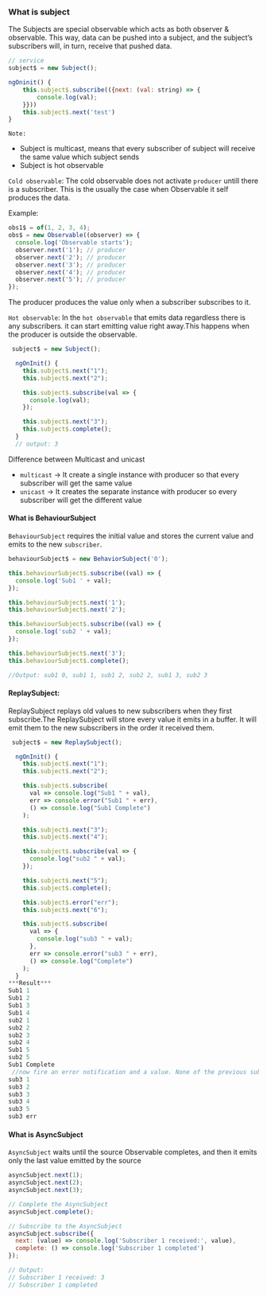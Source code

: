 ### What is subject

The Subjects are special observable which acts as both observer & observable. This way, data can be pushed into a subject, and the subject’s subscribers will, in turn, receive that pushed data.

```js
// service
subject$ = new Subject();

ngOninit() {
    this.subject$.subscribe(({next: (val: string) => {
        console.log(val);
    }}))
    this.subject$.next('test')
}
```

`Note:`

- Subject is multicast, means that every subscriber of subject will receive the same value which subject sends
- Subject is hot observable

`Cold observable`: The cold observable does not activate `producer` untill there is a subscriber. This is the usually the case when Observable it self produces the data.

Example:

```js
obs1$ = of(1, 2, 3, 4);
obs$ = new Observable((observer) => {
  console.log('Observable starts');
  observer.next('1'); // producer
  observer.next('2'); // producer
  observer.next('3'); // producer
  observer.next('4'); // producer
  observer.next('5'); // producer
});
```

The producer produces the value only when a subscriber subscribes to it.

`Hot observable`: In the `hot observable` that emits data regardless there is any subscribers. it can start emitting value right away.This happens when the producer is outside the observable.

```js
 subject$ = new Subject();

  ngOnInit() {
    this.subject$.next("1");
    this.subject$.next("2");

    this.subject$.subscribe(val => {
      console.log(val);
    });

    this.subject$.next("3");
    this.subject$.complete();
  }
  // output: 3
```

Difference between Multicast and unicast

- `multicast` -> It create a single instance with producer so that every subscriber will get the same value
- `unicast` -> It creates the separate instance with producer so every subscriber will get the different value

#### What is BehaviourSubject

`BehaviourSubject` requires the initial value and stores the current value and emits to the new `subscriber`.

```js
behaviourSubject$ = new BehaviorSubject('0');

this.behaviourSubject$.subscribe((val) => {
  console.log('Sub1 ' + val);
});

this.behaviourSubject$.next('1');
this.behaviourSubject$.next('2');

this.behaviourSubject$.subscribe((val) => {
  console.log('sub2 ' + val);
});

this.behaviourSubject$.next('3');
this.behaviourSubject$.complete();

//Output: sub1 0, sub1 1, sub1 2, sub2 2, sub1 3, sub2 3
```

#### ReplaySubject:

ReplaySubject replays old values to new subscribers when they first subscribe.The ReplaySubject will store every value it emits in a buffer. It will emit them to the new subscribers in the order it received them.

```js
 subject$ = new ReplaySubject();

  ngOnInit() {
    this.subject$.next("1");
    this.subject$.next("2");

    this.subject$.subscribe(
      val => console.log("Sub1 " + val),
      err => console.error("Sub1 " + err),
      () => console.log("Sub1 Complete")
    );

    this.subject$.next("3");
    this.subject$.next("4");

    this.subject$.subscribe(val => {
      console.log("sub2 " + val);
    });

    this.subject$.next("5");
    this.subject$.complete();

    this.subject$.error("err");
    this.subject$.next("6");

    this.subject$.subscribe(
      val => {
        console.log("sub3 " + val);
      },
      err => console.error("sub3 " + err),
      () => console.log("Complete")
    );
  }
***Result***
Sub1 1
Sub1 2
Sub1 3
Sub1 4
sub2 1
sub2 2
sub2 3
sub2 4
Sub1 5
sub2 5
Sub1 Complete
 //now fire an error notification and a value. None of the previous subscribers will  receive this as they are already closed. Now, we subscribe again. The subscriber will receive all the values up to Complete. But will not receive the Complete notification, instead, it will receive the Error notification.
sub3 1
sub3 2
sub3 3
sub3 4
sub3 5
sub3 err

```

#### What is AsyncSubject

`AsyncSubject` waits until the source Observable completes, and then it emits only the last value emitted by the source

```js
asyncSubject.next(1);
asyncSubject.next(2);
asyncSubject.next(3);

// Complete the AsyncSubject
asyncSubject.complete();

// Subscribe to the AsyncSubject
asyncSubject.subscribe({
  next: (value) => console.log('Subscriber 1 received:', value),
  complete: () => console.log('Subscriber 1 completed')
});

// Output:
// Subscriber 1 received: 3
// Subscriber 1 completed
```
